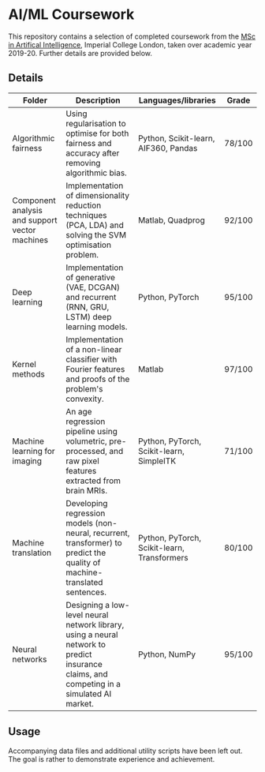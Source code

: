 # AI/ML Coursework 

This repository contains a selection of completed coursework from the [MSc in Artifical Intelligence](https://www.imperial.ac.uk/computing/prospective-students/pg/mai/), Imperial College London, taken over academic year 2019-20. Further details are provided below.

## Details 

| Folder | Description | Languages/libraries | Grade | 
| --- | --- | --- | --- |
| Algorithmic fairness | Using regularisation to optimise for both fairness and accuracy after removing algorithmic bias. | Python, Scikit-learn, AIF360, Pandas | 78/100 | 
| Component analysis and support vector machines | Implementation of dimensionality reduction techniques (PCA, LDA) and solving the SVM optimisation problem. | Matlab, Quadprog | 92/100 | 
| Deep learning | Implementation of generative (VAE, DCGAN) and recurrent (RNN, GRU, LSTM) deep learning models. | Python, PyTorch | 95/100 | 
| Kernel methods | Implementation of a non-linear classifier with Fourier features and proofs of the problem's convexity. | Matlab | 97/100 |
| Machine learning for imaging | An age regression pipeline using volumetric, pre-processed, and raw pixel features extracted from brain MRIs.| Python, PyTorch, Scikit-learn, SimpleITK | 71/100 |
| Machine translation | Developing regression models (non-neural, recurrent, transformer) to predict the quality of machine-translated sentences. | Python, PyTorch, Scikit-learn, Transformers | 80/100 |
| Neural networks | Designing a low-level neural network library, using a neural network to predict insurance claims, and competing in a simulated AI market. | Python, NumPy | 95/100 |

## Usage 

Accompanying data files and additional utility scripts have been left out. The goal is rather to demonstrate experience and achievement. 






